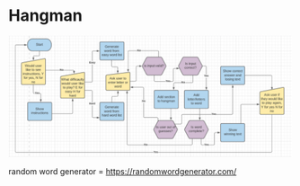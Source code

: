 # Hangman

<!-- Add description -->

<!-- Add live image -->

<!-- Table of contents -->

<!-- plans and goals -->
<img src="images/flow.png" alt="Screenshot of the hangman flow chart">  

<!-- Features -->

<!-- Testing -->
<!-- Bugs -->

<!-- Deployment -->

<!-- Credits -->
random word generator = https://randomwordgenerator.com/